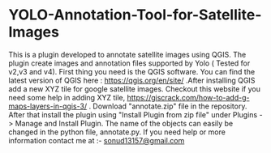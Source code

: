 # YOLO-Annotation-Tool-for-Satellite-Images
This is a plugin developed to annotate satellite images using QGIS. The plugin create images and annotation files supported by Yolo ( Tested for v2,v3 and v4). First thing you need is the QGIS software. You can find the latest version of QGIS here : https://qgis.org/en/site/ .After installing QGIS add a new XYZ tile for google satellite images. Checkout this website if you need some help in adding XYZ tile, https://giscrack.com/how-to-add-g-maps-layers-in-qgis-3/ . Download "annotate.zip" file in the repository. After that install the plugin using "Install Plugin from zip file" under Plugins -> Manage and Install Plugin. The name of the objects can easily be changed in the python file, annotate.py. If you need help or more information contact me at :- sonud13157@gmail.com  
